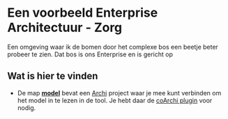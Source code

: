 # Een voorbeeld Enterprise Architectuur - Zorg
Een omgeving waar ik de bomen door het complexe bos een beetje beter probeer te zien. Dat bos is ons Enterprise en is gericht op 

## Wat is hier te vinden
- De map **[model](/model)** bevat een [Archi](https://www.archimatetool.com/) project waar je mee kunt verbinden om het model in te lezen in de tool. Je hebt daar de [coArchi plugin](https://www.archimatetool.com/plugins/#coArchi) voor nodig.

